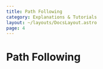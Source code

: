 ```yaml
---
title: Path Following
category: Explanations & Tutorials
layout: ~/layouts/DocsLayout.astro
page: 4
---
```


# Path Following